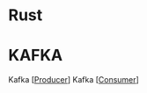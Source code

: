 # Rust

# KAFKA

Kafka [[Producer]]
Kafka [[Consumer]]

[//begin]: # "Autogenerated link references for markdown compatibility"
[Producer]: producer "Producer"
[Consumer]: consumer "Consumer"
[//end]: # "Autogenerated link references"
